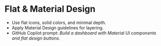 # Flat & Material Design

- Use flat icons, solid colors, and minimal depth.
- Apply Material Design guidelines for layering.
- GitHub Copilot prompt: *Build a dashboard with Material UI components and flat design buttons.*